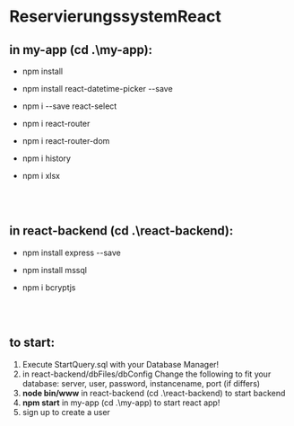 # ReservierungssystemReact

## in my-app (cd .\my-app\):

- npm install

- npm install react-datetime-picker --save

- npm i --save react-select
 
- npm i react-router
 
- npm i react-router-dom

- npm i history

- npm i xlsx

<br />
<br />


## in react-backend (cd .\react-backend\):

- npm install express --save

- npm install mssql

- npm i bcryptjs

<br />
<br />

## to start:

1. Execute StartQuery.sql with your Database Manager!
2. in react-backend/dbFiles/dbConfig Change the following to fit your database: server, user, password, instancename, port (if differs)
3. **node bin/www** in react-backend (cd .\react-backend\) to start backend
4. **npm start**  in my-app (cd .\my-app\) to start react app!
5. sign up to create a user
